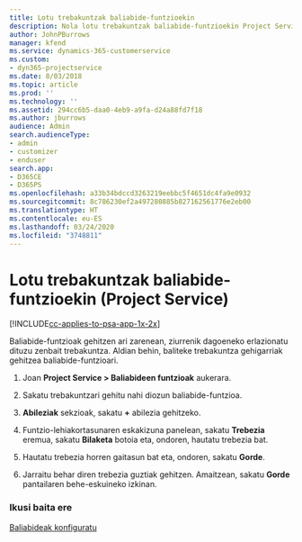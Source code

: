 ```yaml
---
title: Lotu trebakuntzak baliabide-funtzioekin
description: Nola lotu trebakuntzak baliabide-funtzioekin Project Service-n
author: JohnPBurrows
manager: kfend
ms.service: dynamics-365-customerservice
ms.custom:
- dyn365-projectservice
ms.date: 8/03/2018
ms.topic: article
ms.prod: ''
ms.technology: ''
ms.assetid: 294cc6b5-daa0-4eb9-a9fa-d24a88fd7f18
ms.author: jburrows
audience: Admin
search.audienceType:
- admin
- customizer
- enduser
search.app:
- D365CE
- D365PS
ms.openlocfilehash: a33b34bdccd3263219eebbc5f4651dc4fa9e0932
ms.sourcegitcommit: 8c786230ef2a497280885b827162561776e2eb00
ms.translationtype: HT
ms.contentlocale: eu-ES
ms.lasthandoff: 03/24/2020
ms.locfileid: "3748811"
---
```

# <a name="associate-skills-with-resource-roles-project-service"></a>Lotu trebakuntzak baliabide-funtzioekin (Project Service)

[!INCLUDE[cc-applies-to-psa-app-1x-2x](../includes/cc-applies-to-psa-app-1x-2x.md)]

Baliabide-funtzioak gehitzen ari zarenean, ziurrenik dagoeneko erlazionatu dituzu zenbait trebakuntza. Aldian behin, baliteke trebakuntza gehigarriak gehitzea baliabide-funtzioari.  
  
1.  Joan **Project Service > Baliabideen funtzioak** aukerara.  
  
2.  Sakatu trebakuntzari gehitu nahi diozun baliabide-funtzioa.  
  
3.  **Abileziak** sekzioak, sakatu **+** abilezia gehitzeko.  
  
4.  Funtzio-lehiakortasunaren eskakizuna panelean, sakatu **Trebezia** eremua, sakatu **Bilaketa** botoia eta, ondoren, hautatu trebezia bat.  
  
5.  Hautatu trebezia horren gaitasun bat eta, ondoren, sakatu **Gorde**.  
  
6.  Jarraitu behar diren trebezia guztiak gehitzen. Amaitzean, sakatu **Gorde** pantailaren behe-eskuineko izkinan.  
  
### <a name="see-also"></a>Ikusi baita ere  
 [Baliabideak konfiguratu](../project-service/set-up-resources.md)
